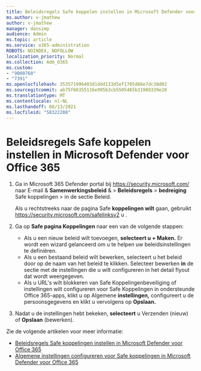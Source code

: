 ```yaml
---
title: Beleidsregels Safe koppelen instellen in Microsoft Defender voor Office 365
ms.author: v-jmathew
author: v-jmathew
manager: dansimp
audience: Admin
ms.topic: article
ms.service: o365-administration
ROBOTS: NOINDEX, NOFOLLOW
localization_priority: Normal
ms.collection: Adm_O365
ms.custom:
- "9000760"
- "7391"
ms.openlocfilehash: 353571996403d1ddd133d5ef1705d86e7dc38d02
ms.sourcegitcommit: ab75f66355116e995b3cb5505465b31989339e28
ms.translationtype: MT
ms.contentlocale: nl-NL
ms.lasthandoff: 08/13/2021
ms.locfileid: "58322208"
---
```

# <a name="set-up-safe-link-policies-in-microsoft-defender-for-office-365"></a>Beleidsregels Safe koppelen instellen in Microsoft Defender voor Office 365

1. Ga in Microsoft 365 Defender portal bij <https://security.microsoft.com/> naar E-mail & **Samenwerkingsbeleid** & \> **Beleidsregels** \> **bedreiging** Safe koppelingen \>  in  de sectie Beleid.

   Als u rechtstreeks naar de pagina Safe **koppelingen wilt** gaan, gebruikt <https://security.microsoft.com/safelinksv2> u .

2. Ga op **Safe pagina Koppelingen** naar een van de volgende stappen:
   - Als u een nieuw beleid wilt toevoegen, **selecteert u + Maken.** Er wordt een wizard gelanceerd om u te helpen uw beleidsinstellingen te definiëren.
   - Als u een bestaand beleid wilt bewerken, selecteert u het beleid door op de naam van het beleid te klikken. Selecteer bewerken **in** de sectie met de instellingen die u wilt configureren in het detail flyout dat wordt weergegeven.
   - Als u URL's wilt blokkeren van Safe Koppelingenbeveiliging of instellingen wilt configureren voor Safe Koppelingen in ondersteunde Office 365-apps, klikt u op Algemene **instellingen,** configureert u de persoonsgegevens en klikt u vervolgens op **Opslaan.**

3. Nadat u de instellingen hebt bekeken, **selecteert** u Verzenden (nieuw) of **Opslaan** (bewerken).

Zie de volgende artikelen voor meer informatie:

- [Beleidsregels Safe koppelingen instellen in Microsoft Defender voor Office 365](https://docs.microsoft.com/microsoft-365/security/office-365-security/set-up-safe-links-policies)
- [Algemene instellingen configureren voor Safe koppelingen in Microsoft Defender voor Office 365](https://docs.microsoft.com/microsoft-365/security/office-365-security/configure-global-settings-for-safe-links)
